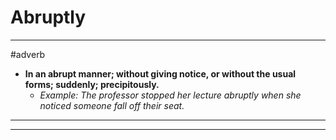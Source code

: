 # Abruptly
---
#adverb
- **In an abrupt manner; without giving notice, or without the usual forms; suddenly; precipitously.**
	- _Example: The professor stopped her lecture abruptly when she noticed someone fall off their seat._
---
---
